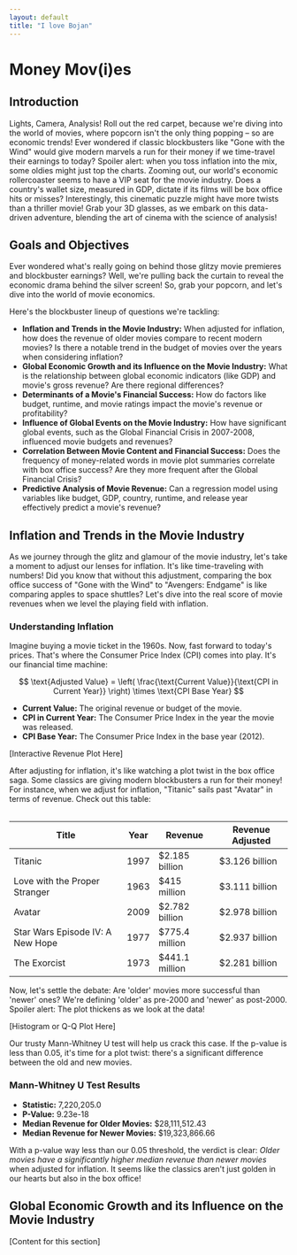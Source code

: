 ```yaml
---
layout: default
title: "I love Bojan"
---
```


<head><script src="https://cdnjs.cloudflare.com/ajax/libs/mathjax/2.7.7/MathJax.js?config=TeX-AMS-MML_HTMLorMML"></script>
</head>

# Money Mov(i)es

## Introduction
Lights, Camera, Analysis! Roll out the red carpet, because we're diving into the world of movies, where popcorn isn't the only thing popping – so are economic trends! Ever wondered if classic blockbusters like "Gone with the Wind" would give modern marvels a run for their money if we time-travel their earnings to today? Spoiler alert: when you toss inflation into the mix, some oldies might just top the charts. Zooming out, our world's economic rollercoaster seems to have a VIP seat for the movie industry. Does a country's wallet size, measured in GDP, dictate if its films will be box office hits or misses? Interestingly, this cinematic puzzle might have more twists than a thriller movie! Grab your 3D glasses, as we embark on this data-driven adventure, blending the art of cinema with the science of analysis!

## Goals and Objectives
Ever wondered what's really going on behind those glitzy movie premieres and blockbuster earnings? Well, we're pulling back the curtain to reveal the economic drama behind the silver screen! So, grab your popcorn, and let's dive into the world of movie economics.

Here's the blockbuster lineup of questions we're tackling:
- **Inflation and Trends in the Movie Industry:** When adjusted for inflation, how does the revenue of older movies compare to recent modern movies? Is there a notable trend in the budget of movies over the years when considering inflation?
- **Global Economic Growth and its Influence on the Movie Industry:** What is the relationship between global economic indicators (like GDP) and movie's gross revenue? Are there regional differences?
- **Determinants of a Movie's Financial Success:** How do factors like budget, runtime, and movie ratings impact the movie's revenue or profitability?
- **Influence of Global Events on the Movie Industry:** How have significant global events, such as the Global Financial Crisis in 2007-2008, influenced movie budgets and revenues?
- **Correlation Between Movie Content and Financial Success:** Does the frequency of money-related words in movie plot summaries correlate with box office success? Are they more frequent after the Global Financial Crisis?
- **Predictive Analysis of Movie Revenue:** Can a regression model using variables like budget, GDP, country, runtime, and release year effectively predict a movie's revenue?

## Inflation and Trends in the Movie Industry
As we journey through the glitz and glamour of the movie industry, let's take a moment to adjust our lenses for inflation. It's like time-traveling with numbers! Did you know that without this adjustment, comparing the box office success of "Gone with the Wind" to "Avengers: Endgame" is like comparing apples to space shuttles? Let's dive into the real score of movie revenues when we level the playing field with inflation.

### Understanding Inflation
Imagine buying a movie ticket in the 1960s. Now, fast forward to today's prices. That's where the Consumer Price Index (CPI) comes into play. It's our financial time machine:

$$ \text{Adjusted Value} = \left( \frac{\text{Current Value}}{\text{CPI in Current Year}} \right) \times \text{CPI Base Year} $$

- **Current Value:** The original revenue or budget of the movie.
- **CPI in Current Year:** The Consumer Price Index in the year the movie was released.
- **CPI Base Year:** The Consumer Price Index in the base year (2012).


[Interactive Revenue Plot Here]

After adjusting for inflation, it's like watching a plot twist in the box office saga. Some classics are giving modern blockbusters a run for their money! For instance, when we adjust for inflation, "Titanic" sails past "Avatar" in terms of revenue. Check out this table:
<table class="styled-table">

| Title                           | Year | Revenue       | Revenue Adjusted |
|---------------------------------|------|---------------|------------------|
| Titanic                         | 1997 | $2.185 billion | $3.126 billion   |
| Love with the Proper Stranger   | 1963 | $415 million   | $3.111 billion   |
| Avatar                          | 2009 | $2.782 billion | $2.978 billion   |
| Star Wars Episode IV: A New Hope| 1977 | $775.4 million | $2.937 billion   |
| The Exorcist                    | 1973 | $441.1 million | $2.281 billion   |

</table>

Now, let's settle the debate: Are 'older' movies more successful than 'newer' ones? We're defining 'older' as pre-2000 and 'newer' as post-2000. Spoiler alert: The plot thickens as we look at the data!

[Histogram or Q-Q Plot Here]

Our trusty Mann-Whitney U test will help us crack this case. If the p-value is less than 0.05, it's time for a plot twist: there's a significant difference between the old and new movies.

### Mann-Whitney U Test Results
- **Statistic:** 7,220,205.0
- **P-Value:** 9.23e-18
- **Median Revenue for Older Movies:** $28,111,512.43
- **Median Revenue for Newer Movies:** $19,323,866.66

With a p-value way less than our 0.05 threshold, the verdict is clear: _Older movies have a significantly higher median revenue than newer movies_ when adjusted for inflation. It seems like the classics aren't just golden in our hearts but also in the box office!

## Global Economic Growth and its Influence on the Movie Industry
[Content for this section]

